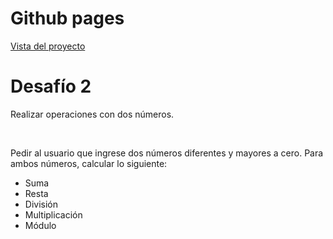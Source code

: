<!DOCTYPE html>
<html>

<head>
  <meta charset="utf-8">
  <meta name="viewport" content="width=device-width, initial-scale=1.0">
  <link rel="stylesheet" href="https://stackedit.io/style.css" />
</head>

<body class="stackedit">
  <div class="stackedit__html">
    <h1 id="github-pages">Github pages</h1>
    <p><a href="https://josefamendezpruebaunodl.ga/Unidad_2/Prueba/Prueba_JosefaMendezGomez/index.html">Vista
        del proyecto</a></p>
    <h1 id="desafío">Desafío 2 </h1>
    <p>Realizar operaciones con dos números.</p>
    <br>
    <p> Pedir al usuario que ingrese dos números diferentes y mayores a cero. Para ambos
        números, calcular lo siguiente:</p>
        <ul>
        <li>
        Suma 
        </li>
        <li>
        Resta 
        </li>
        <li>
        División 
        </li>
        <li>
        Multiplicación 
        </li>
        <li>
        Módulo 
        </li>
        </ul>
  </div>
</body>

</html>
